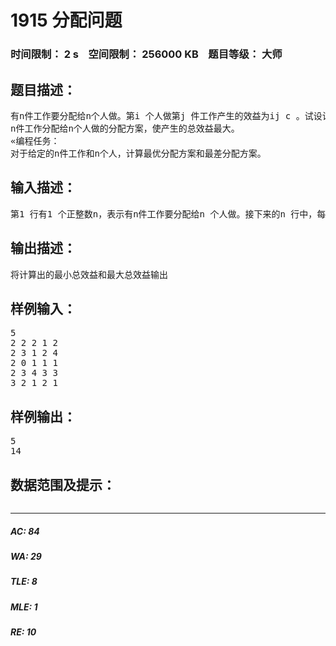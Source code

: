 # 1915 分配问题   
### 时间限制： 2 s&nbsp;&nbsp;&nbsp;&nbsp;空间限制： 256000 KB&nbsp;&nbsp;&nbsp;&nbsp;题目等级： 大师  
## 题目描述：  

<pre>
有n件工作要分配给n个人做。第i 个人做第j 件工作产生的效益为ij c 。试设计一个将  
n件工作分配给n个人做的分配方案，使产生的总效益最大。  
«编程任务：  
对于给定的n件工作和n个人，计算最优分配方案和最差分配方案。
</pre>
  
  
## 输入描述：  

<pre>
第1 行有1 个正整数n，表示有n件工作要分配给n 个人做。接下来的n 行中，每行有n 个整数 cij ，1≤i≤n，1≤j≤n，表示第i 个人做第j件工作产生的效益为cij
</pre>
  
  
## 输出描述：  

<pre>
将计算出的最小总效益和最大总效益输出
</pre>
  
  
## 样例输入：  

<pre>
5  
2 2 2 1 2  
2 3 1 2 4  
2 0 1 1 1  
2 3 4 3 3  
3 2 1 2 1
</pre>
  
  
## 样例输出：  

<pre>
5  
14
</pre>
  
  
## 数据范围及提示：  

<pre>
</pre>
  
  
***  

##### AC: 84  
##### WA: 29  
##### TLE: 8  
##### MLE: 1  
##### RE: 10  

